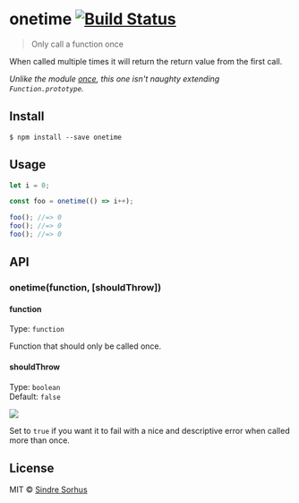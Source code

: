 # onetime [![Build Status](https://travis-ci.org/sindresorhus/onetime.svg?branch=master)](https://travis-ci.org/sindresorhus/onetime)

> Only call a function once

When called multiple times it will return the return value from the first call.

_Unlike the module [once](https://github.com/isaacs/once), this one isn't naughty extending `Function.prototype`._

## Install

```
$ npm install --save onetime
```

## Usage

```js
let i = 0;

const foo = onetime(() => i++);

foo(); //=> 0
foo(); //=> 0
foo(); //=> 0
```

## API

### onetime(function, [shouldThrow])

#### function

Type: `function`

Function that should only be called once.

#### shouldThrow

Type: `boolean`  
Default: `false`

![](screenshot-shouldthrow.png)

Set to `true` if you want it to fail with a nice and descriptive error when called more than once.

## License

MIT © [Sindre Sorhus](http://sindresorhus.com)
